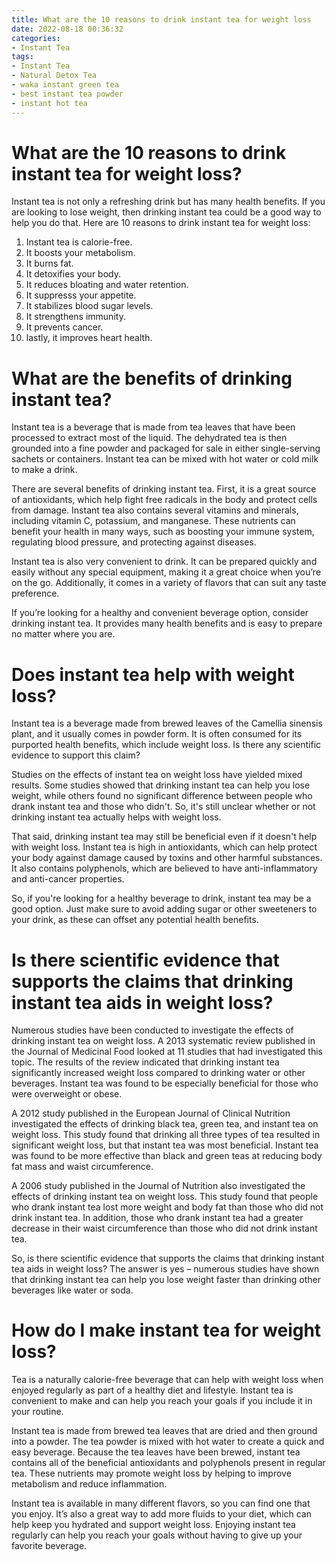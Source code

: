 ```yaml
---
title: What are the 10 reasons to drink instant tea for weight loss
date: 2022-08-18 00:36:32
categories:
- Instant Tea
tags:
- Instant Tea
- Natural Detox Tea
- waka instant green tea
- best instant tea powder
- instant hot tea
---
```



#  What are the 10 reasons to drink instant tea for weight loss?

Instant tea is not only a refreshing drink but has many health benefits. If you are looking to lose weight, then drinking instant tea could be a good way to help you do that. Here are 10 reasons to drink instant tea for weight loss:

1) Instant tea is calorie-free.
2) It boosts your metabolism.
3) It burns fat.
4) It detoxifies your body.
5) It reduces bloating and water retention.
6) It suppresss your appetite.
7) It stabilizes blood sugar levels.
8) It strengthens immunity.
9) It prevents cancer.
10) lastly, it improves heart health.

#  What are the benefits of drinking instant tea?

Instant tea is a beverage that is made from tea leaves that have been processed to extract most of the liquid. The dehydrated tea is then grounded into a fine powder and packaged for sale in either single-serving sachets or containers. Instant tea can be mixed with hot water or cold milk to make a drink.

There are several benefits of drinking instant tea. First, it is a great source of antioxidants, which help fight free radicals in the body and protect cells from damage. Instant tea also contains several vitamins and minerals, including vitamin C, potassium, and manganese. These nutrients can benefit your health in many ways, such as boosting your immune system, regulating blood pressure, and protecting against diseases.

Instant tea is also very convenient to drink. It can be prepared quickly and easily without any special equipment, making it a great choice when you’re on the go. Additionally, it comes in a variety of flavors that can suit any taste preference.

If you’re looking for a healthy and convenient beverage option, consider drinking instant tea. It provides many health benefits and is easy to prepare no matter where you are.

#  Does instant tea help with weight loss?

Instant tea is a beverage made from brewed leaves of the Camellia sinensis plant, and it usually comes in powder form. It is often consumed for its purported health benefits, which include weight loss. Is there any scientific evidence to support this claim?

Studies on the effects of instant tea on weight loss have yielded mixed results. Some studies showed that drinking instant tea can help you lose weight, while others found no significant difference between people who drank instant tea and those who didn't. So, it's still unclear whether or not drinking instant tea actually helps with weight loss.

That said, drinking instant tea may still be beneficial even if it doesn't help with weight loss. Instant tea is high in antioxidants, which can help protect your body against damage caused by toxins and other harmful substances. It also contains polyphenols, which are believed to have anti-inflammatory and anti-cancer properties.

So, if you're looking for a healthy beverage to drink, instant tea may be a good option. Just make sure to avoid adding sugar or other sweeteners to your drink, as these can offset any potential health benefits.

#  Is there scientific evidence that supports the claims that drinking instant tea aids in weight loss?

Numerous studies have been conducted to investigate the effects of drinking instant tea on weight loss. A 2013 systematic review published in the Journal of Medicinal Food looked at 11 studies that had investigated this topic. The results of the review indicated that drinking instant tea significantly increased weight loss compared to drinking water or other beverages. Instant tea was found to be especially beneficial for those who were overweight or obese.

A 2012 study published in the European Journal of Clinical Nutrition investigated the effects of drinking black tea, green tea, and instant tea on weight loss. This study found that drinking all three types of tea resulted in significant weight loss, but that instant tea was most beneficial. Instant tea was found to be more effective than black and green teas at reducing body fat mass and waist circumference.

A 2006 study published in the Journal of Nutrition also investigated the effects of drinking instant tea on weight loss. This study found that people who drank instant tea lost more weight and body fat than those who did not drink instant tea. In addition, those who drank instant tea had a greater decrease in their waist circumference than those who did not drink instant tea.

So, is there scientific evidence that supports the claims that drinking instant tea aids in weight loss? The answer is yes – numerous studies have shown that drinking instant tea can help you lose weight faster than drinking other beverages like water or soda.

#  How do I make instant tea for weight loss?

Tea is a naturally calorie-free beverage that can help with weight loss when enjoyed regularly as part of a healthy diet and lifestyle. Instant tea is convenient to make and can help you reach your goals if you include it in your routine.

Instant tea is made from brewed tea leaves that are dried and then ground into a powder. The tea powder is mixed with hot water to create a quick and easy beverage. Because the tea leaves have been brewed, instant tea contains all of the beneficial antioxidants and polyphenols present in regular tea. These nutrients may promote weight loss by helping to improve metabolism and reduce inflammation.

Instant tea is available in many different flavors, so you can find one that you enjoy. It’s also a great way to add more fluids to your diet, which can help keep you hydrated and support weight loss. Enjoying instant tea regularly can help you reach your goals without having to give up your favorite beverage.